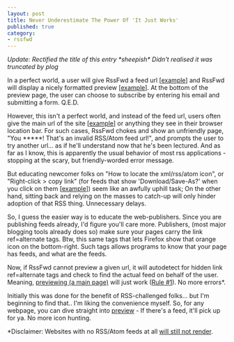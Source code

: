 ```yaml
---
layout: post
title: Never Underestimate The Power Of 'It Just Works'
published: true
category:
- rssfwd
---
```

_Update: Rectified the title of this entry \*sheepish\* Didn't realised it was truncated by plog_

In a perfect world, a user will give RssFwd a feed url [[example](http://blog.yanime.org/xml/rss/feed.xml)] and RssFwd will display a nicely formatted preview [[example](http://rails.yanime.org/rssfwd/preview?url=http%3A//blog.yanime.org/rss/rss20/1)]. At the bottom of the preview page, the user can choose to subscribe by entering his email and submitting a form. Q.E.D.  
  
However, this isn't a perfect world, and instead of the feed url, users often give the main url of the site [[example](http://blog.yanime.org/)] or anything they see in their browser location bar. For such cases, RssFwd chokes and show an unfriendly page, "You \*\*\*\*\*! That's an invalid RSS/Atom feed url!", and prompts the user to try another url... as if he'll understand now that he's been lectured. And as far as I know, this is apparently the usual behavior of most rss applications - stopping at the scary, but friendly-worded error message.  
  
But educating newcomer folks on "How to locate the xml/rss/atom icon", or "Right-click \> copy link" (for feeds that show 'Download/Save-As?' when you click on them [[example](http://www.joelonsoftware.com/rss.xml)]) seem like an awfully uphill task; On the other hand, sitting back and relying on the masses to catch-up will only hinder adoption of that RSS thing. Unnecessary delays.  
  
So, I guess the easier way is to educate the web-publishers. Since you are publishing feeds already, I'd figure you'll care more. Publishers, (most major blogging tools already does so) make sure your pages carry the link ref=alternate tags. Btw, this same tags that lets Firefox show that orange icon on the bottom-right. Such tags allows programs to know that your page has feeds, and what are the feeds.  
  
Now, if RssFwd cannot preview a given url, it will autodetect for hidden link ref=alternate tags and check to find the actual feed on behalf of the user. Meaning, [previewing (a main page)](http://rails.yanime.org/rssfwd/preview?url=http%3A//blog.yanime.org/1) will just work ([Rule #1](http://www.reemer.com/archives/2005/03/17/etech_joel_on_misattribution/index.php)). No more errors\*.  
  
Initially this was done for the benefit of RSS-challenged folks... but I'm beginning to find that.. I'm liking the convenience myself. So, for any webpage, you can dive straight into [preview](http://rails.yanime.org/rssfwd/#previewform) - If there's a feed, it'll pick up for ya. No more icon hunting.  
  
\*Disclaimer: Websites with no RSS/Atom feeds at all [will still not render](http://rails.yanime.org/rssfwd/preview?url=http%3A//www.google.com/).

  
